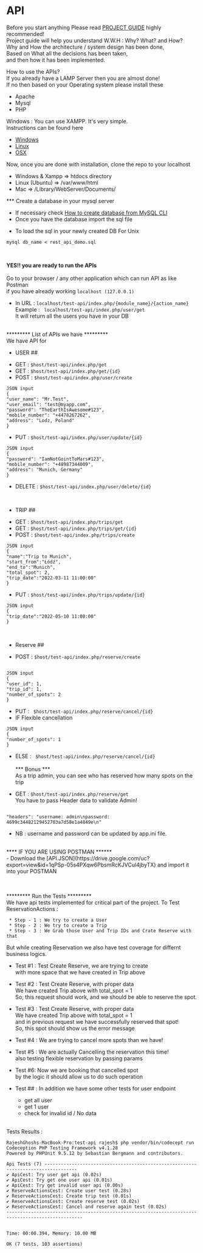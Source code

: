 # API

Before you start anything Please read [PROJECT GUIDE]( https://drive.google.com/uc?export=view&id=1Tr6HQu7ts5ovt7dNExmEz9pEWeQHhmH- ) highly recommended! <br>
Project guide will help you understand W.W.H : Why? What? and How? <br>
Why and How the architecture / system design has been done, <br> Based on What all the decisions has been taken, <br> and then how it has been implemented. <br>

How to use the APIs?<br>
If you already have a LAMP Server then you are almost done!<br>
If no then based on your Operating system please install these<br>

- Apache 
- Mysql
- PHP

Windows : You can use XAMPP. It's very simple. <br>
Instructions can be found here <br>
* [Windows](https://www.configserverfirewall.com/windows-10/install-xampp-on-windows/) <br>
* [Linux](https://www.digitalocean.com/community/tutorials/how-to-install-linux-apache-mysql-php-lamp-stack-ubuntu-18-04) <br>
* [OSX](https://betterprogramming.pub/install-apache-mysql-php-macos-mojave-10-14-b6b5c00b7de)  <br>

Now, once you are done with installation, clone the repo to your localhost <br>
* Windows & Xampp => htdocs directory
* Linux (Ubuntu) => /var/www/html
* Mac => /Library/WebServer/Documents/

*** Create a database in your mysql server <br> 
- If necessary check [How to create database from MySQL CLI](https://www.inmotionhosting.com/support/server/databases/create-a-mysql-database/)
- Once you have the database import the sql file
* To load the sql in your newly created DB For Unix
```
mysql db_name < rest_api_demo.sql

```
<br>

****YES!! you are ready to run the APIs****<br><br>
Go to your browser / any other application which can run API as like Postman<br>
if you have already working ```localhost (127.0.0.1)```<br>
- In URL : 
``` localhost/test-api/index.php/{module_name}/{action_name} ``` <br>
Example : ``` localhost/test-api/index.php/user/get``` <br> It will return all the users you have in your DB<br><br>

********* List of APIs we have *********<br>
We have API for<br>
* USER ## 
- GET : ``` $host/test-api/index.php/get ```
- GET : ``` $host/test-api/index.php/get/{id} ```
- POST : ``` $host/test-api/index.php/user/create ``` <br>
```
JSON input 
{
"user_name": "Mr.Test",
"user_email": "test@myapp.com",
"password": "TheEarthIsAwesome#123",
"mobile_number": "+4478267262",
"address": "Lodz, Poland"
}
```
- PUT : ``` $host/test-api/index.php/user/update/{id} ``` <br>
```
JSON input 
{
"password": "IamNotGointToMars#123",
"mobile_number": "+48987344009",
"address": "Munich, Germany"
}
```
- DELETE : ``` $host/test-api/index.php/user/delete/{id} ```
<br>

* TRIP ##
- GET : ``` $host/test-api/index.php/trips/get ``` <br>
- GET : ``` $host/test-api/index.php/trips/get/{id} ``` <br>
- POST : ``` $host/test-api/index.php/trips/create ``` <br>
```
JSON input 
{
"name":"Trip to Munich",
"start_from":"Łódź",
"end_to":"Munich",
"total_spot": 2,
"trip_date":"2022-03-11 11:00:00"
}
```
- PUT : ``` $host/test-api/index.php/trips/update/{id} ``` <br>
```
JSON input 
{
"trip_date":"2022-05-10 11:00:00"
}
```
<br>

* Reserve ##
- POST : ``` $host/test-api/index.php/reserve/create ``` <br>
```

JSON input 
{
"user_id": 1,
"trip_id": 1,
"number_of_spots": 2
}

```
- PUT : ``` $host/test-api/index.php/reserve/cancel/{id}``` <br>
- IF Flexible cancellation<br>
```
JSON input 
{
"number_of_spots": 1
}

```

- ELSE : ``` $host/test-api/index.php/reserve/cancel/{id}``` <br><br>
*** Bonus ***<br>
 As a trip admin, you can see who has reserved how many spots on the trip <br>
* GET : ```$host/test-api/index.php/reserve/get ``` <br>
 You have to pass Header data to validate Admin!

```

"headers": "username: admin\npassword: 4699c34482129452703a7d58e1a4849e\n"

```
- NB : username and password can be updated by app.ini file.

<br>
**** IF YOU ARE USING POSTMAN ****** <br>
- Download the [API.JSON](https://drive.google.com/uc?export=view&id=1qPSp-05s4PXqw6PbsmRcKJVCul4jbyTX) and import it into your POSTMAN

<br><br>
********* Run the Tests *********<br>
We have api tests implemented for critical part of the project.
To Test ReservationActions : 

     * Step - 1 : We try to create a User
     * Step - 2 : We try to create a Trip
     * Step - 3 : We Grab those User and Trip IDs and Crate Reserve with that
But while creating Reservation we also have test coverage for differnt business logics.

* Test #1 :
        Test Create Reserve, we are trying to create<br>
        with more space that we have created in Trip above<br>
* Test #2 :
         Test Create Reserve, with proper data<br>
          We have created Trip above with total_spot = 1<br>
          So, this request should work, and we should be able to reserve the spot.   
* Test #3 :
          Test Create Reserve, with proper data<br>
          We have created Trip above with total_spot = 1<br>
          and in previous request we have successfully reserved that spot!<br>
          So, this spot should show us the error message<br>
          
* Test #4 : We are trying to cancel more spots than we have! <br>
 
* Test #5 : We are actually Cancelling the reservation this time!<br>
            also testing flexible reservation by passing params
            
* Test #6: Now we are booking that cancelled spot<br>
            by the logic it should allow us to do such operation   
            
* Test ## : In addition we have some other tests for user endpoint <br>
  - get all user
  - get 1 user
  - check for invalid id / No data
<br><br>  
            
Tests Results : 
```
RajeshGhoshs-MacBook-Pro:test-api rajesh$ php vendor/bin/codecept run
Codeception PHP Testing Framework v4.1.28
Powered by PHPUnit 9.5.12 by Sebastian Bergmann and contributors.

Api Tests (7) ----------------------------------------------------------------------------------
✔ ApiCest: Try user get api (0.02s)
✔ ApiCest: Try get one user api (0.01s)
✔ ApiCest: Try get invalid user api (0.00s)
✔ ReserveActionsCest: Create user test (0.28s)
✔ ReserveActionsCest: Create trip test (0.01s)
✔ ReserveActionsCest: Create reserve test (0.02s)
✔ ReserveActionsCest: Cancel and reserve again test (0.02s)
--------------------------------------------------------------------------------------------------


Time: 00:00.394, Memory: 10.00 MB

OK (7 tests, 103 assertions)
```
